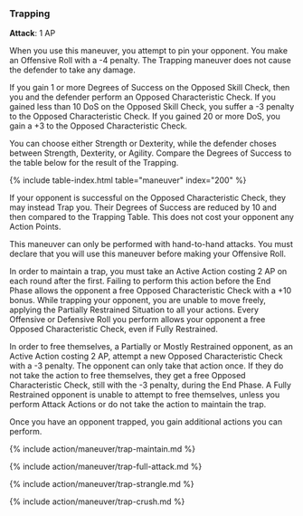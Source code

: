 
### Trapping
**Attack**: 1 AP

When you use this maneuver, you attempt to pin your opponent. You make an Offensive Roll with a -4 penalty. The Trapping maneuver does not cause the defender to take any damage.

If you gain 1 or more Degrees of Success on the Opposed Skill Check, then you and the defender perform an Opposed Characteristic Check. If you gained less than 10 DoS on the Opposed Skill Check, you suffer a -3 penalty to the Opposed Characteristic Check. If you gained 20 or more DoS, you gain a +3 to the Opposed Characteristic Check. 

You can choose either Strength or Dexterity, while the defender choses between Strength, Dexterity, or Agility. Compare the Degrees of Success to the table below for the result of the Trapping.

{% include table-index.html table="maneuver" index="200" %}

If your opponent is successful on the Opposed Characteristic Check, they may instead Trap you. Their Degrees of Success are reduced by 10 and then compared to the Trapping Table. This does not cost your opponent any Action Points.

This maneuver can only be performed with hand-to-hand attacks. You must declare that you will use this maneuver before making your Offensive Roll.

In order to maintain a trap, you must take an Active Action costing 2 AP on each round after the first. Failing to perform this action before the End Phase allows the opponent a free Opposed Characteristic Check with a +10 bonus. While trapping your opponent, you are unable to move freely, applying the Partially Restrained Situation to all your actions. Every Offensive or Defensive Roll you perform allows your opponent a free Opposed Characteristic Check, even if Fully Restrained. 

In order to free themselves, a Partially or Mostly Restrained opponent, as an Active Action costing 2 AP, attempt a new Opposed Characteristic Check with a -3 penalty. The opponent can only take that action once. If they do not take the action to free themselves, they get a free Opposed Characteristic Check, still with the -3 penalty, during the End Phase. A Fully Restrained opponent is unable to attempt to free themselves, unless you perform Attack Actions or do not take the action to maintain the trap.

Once you have an opponent trapped, you gain additional actions you can perform.

{% include action/maneuver/trap-maintain.md %}

{% include action/maneuver/trap-full-attack.md %}

{% include action/maneuver/trap-strangle.md %}

{% include action/maneuver/trap-crush.md %}